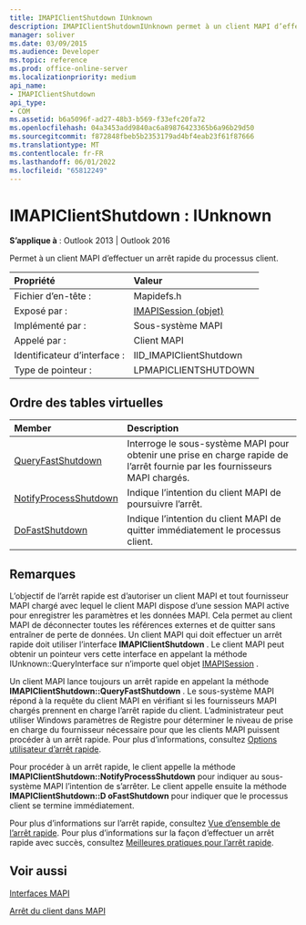```yaml
---
title: IMAPIClientShutdown IUnknown
description: IMAPIClientShutdownIUnknown permet à un client MAPI d’effectuer un arrêt rapide du processus client.
manager: soliver
ms.date: 03/09/2015
ms.audience: Developer
ms.topic: reference
ms.prod: office-online-server
ms.localizationpriority: medium
api_name:
- IMAPIClientShutdown
api_type:
- COM
ms.assetid: b6a5096f-ad27-48b3-b569-f33efc20fa72
ms.openlocfilehash: 04a3453add9840ac6a89876423365b6a96b29d50
ms.sourcegitcommit: f872848fbeb5b2353179ad4bf4eab23f61f87666
ms.translationtype: MT
ms.contentlocale: fr-FR
ms.lasthandoff: 06/01/2022
ms.locfileid: "65812249"
---
```

# <a name="imapiclientshutdown--iunknown"></a>IMAPIClientShutdown : IUnknown

  
  
**S’applique à** : Outlook 2013 | Outlook 2016 
  
Permet à un client MAPI d’effectuer un arrêt rapide du processus client. 
  
|Propriété |Valeur |
|:-----|:-----|
|Fichier d’en-tête :  <br/> |Mapidefs.h  <br/> |
|Exposé par :  <br/> |[IMAPISession (objet)](imapisessioniunknown.md)  <br/> |
|Implémenté par :  <br/> |Sous-système MAPI  <br/> |
|Appelé par :  <br/> |Client MAPI  <br/> |
|Identificateur d’interface :  <br/> |IID_IMAPIClientShutdown  <br/> |
|Type de pointeur :  <br/> |LPMAPICLIENTSHUTDOWN  <br/> |
   
## <a name="vtable-order"></a>Ordre des tables virtuelles

|Member |Description |
|:-----|:-----|
|[QueryFastShutdown](imapiclientshutdown-queryfastshutdown.md) <br/> |Interroge le sous-système MAPI pour obtenir une prise en charge rapide de l’arrêt fournie par les fournisseurs MAPI chargés. |
|[NotifyProcessShutdown](imapiclientshutdown-notifyprocessshutdown.md) <br/> |Indique l’intention du client MAPI de poursuivre l’arrêt. |
|[DoFastShutdown](imapiclientshutdown-dofastshutdown.md) <br/> |Indique l’intention du client MAPI de quitter immédiatement le processus client. |
   
## <a name="remarks"></a>Remarques

L’objectif de l’arrêt rapide est d’autoriser un client MAPI et tout fournisseur MAPI chargé avec lequel le client MAPI dispose d’une session MAPI active pour enregistrer les paramètres et les données MAPI. Cela permet au client MAPI de déconnecter toutes les références externes et de quitter sans entraîner de perte de données. Un client MAPI qui doit effectuer un arrêt rapide doit utiliser l’interface **IMAPIClientShutdown** . Le client MAPI peut obtenir un pointeur vers cette interface en appelant la méthode IUnknown::QueryInterface sur n’importe quel objet [IMAPISession](imapisessioniunknown.md) . 
  
Un client MAPI lance toujours un arrêt rapide en appelant la méthode **IMAPIClientShutdown::QueryFastShutdown** . Le sous-système MAPI répond à la requête du client MAPI en vérifiant si les fournisseurs MAPI chargés prennent en charge l’arrêt rapide du client. L’administrateur peut utiliser Windows paramètres de Registre pour déterminer le niveau de prise en charge du fournisseur nécessaire pour que les clients MAPI puissent procéder à un arrêt rapide. Pour plus d’informations, consultez [Options utilisateur d’arrêt rapide](fast-shutdown-user-options.md).
  
Pour procéder à un arrêt rapide, le client appelle la méthode **IMAPIClientShutdown::NotifyProcessShutdown** pour indiquer au sous-système MAPI l’intention de s’arrêter. Le client appelle ensuite la méthode **IMAPIClientShutdown::D oFastShutdown** pour indiquer que le processus client se termine immédiatement. 
  
Pour plus d’informations sur l’arrêt rapide, consultez [Vue d’ensemble de l’arrêt rapide](fast-shutdown-overview.md). Pour plus d’informations sur la façon d’effectuer un arrêt rapide avec succès, consultez [Meilleures pratiques pour l’arrêt rapide](best-practices-for-fast-shutdown.md).
  
## <a name="see-also"></a>Voir aussi



[Interfaces MAPI](mapi-interfaces.md)
  
[Arrêt du client dans MAPI](client-shutdown-in-mapi.md)

